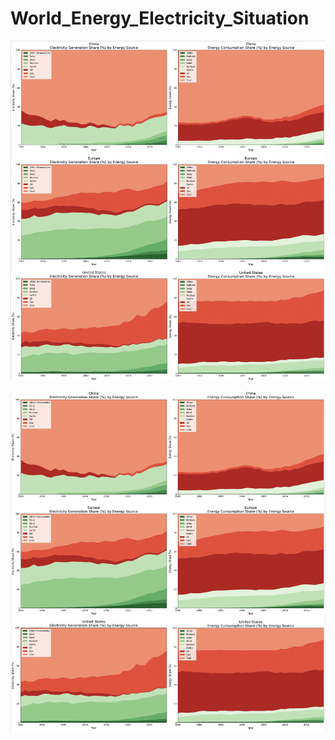 # World_Energy_Electricity_Situation

![image 1](/images/image1.png)

![image 2](/images/image2.png)
